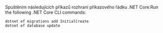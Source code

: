
<span data-ttu-id="ecef4-101">Spuštěním následujících příkazů rozhraní příkazového řádku .NET Core:</span><span class="sxs-lookup"><span data-stu-id="ecef4-101">Run the following .NET Core CLI commands:</span></span>

```console
dotnet ef migrations add InitialCreate
dotnet ef database update
```